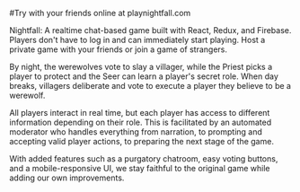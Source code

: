 #Try with your friends online at playnightfall.com

Nightfall: A realtime chat-based game built with React, Redux, and Firebase. Players don't have to log in and can immediately start playing. Host a private game with your friends or join a game of strangers.

By night, the werewolves vote to slay a villager, while the Priest picks a player to protect and the Seer can learn a player's secret role. When day breaks, villagers deliberate and vote to execute a player they believe to be a werewolf.

All players interact in real time, but each player has access to different information depending on their role. This is facilitated by an automated moderator who handles everything from narration, to prompting and accepting valid player actions, to preparing the next stage of the game.

With added features such as a purgatory chatroom, easy voting buttons, and a mobile-responsive UI, we stay faithful to the original game while adding our own improvements.
